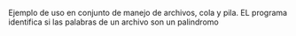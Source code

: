 Ejemplo de uso en conjunto de manejo de archivos, cola y pila. EL programa identifica si las palabras de un archivo son un palindromo

